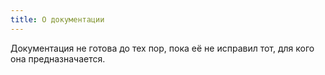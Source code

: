 ```yaml
---
title: О документации
---
```


Документация не готова до тех пор, пока её не исправил тот, для кого она предназначается.
